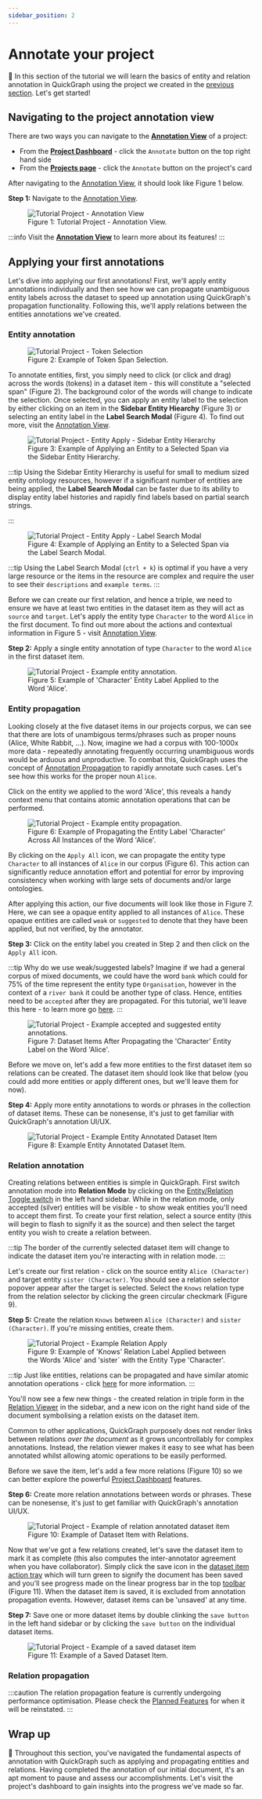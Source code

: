 ```yaml
---
sidebar_position: 2
---
```


# Annotate your project

👋 In this section of the tutorial we will learn the basics of entity and relation annotation in QuickGraph using the project we created in the [previous section](./step-1-create-a-project.md). Let's get started!

## Navigating to the project annotation view

There are two ways you can navigate to the [**Annotation View**](../interface/projects/annotation-view) of a project:

- From the [**Project Dashboard**](../interface/projects/dashboard/section-1-overview.md) - click the `Annotate` button on the top right hand side
- From the [**Projects page**](../interface/projects/projects-explorer) - click the `Annotate` button on the project's card

After navigating to the [Annotation View](../interface/projects/annotation-view), it should look like Figure 1 below.

**Step 1:** Navigate to the [Annotation View](../interface/projects/annotation-view).

<figure style={{textAlign: "center"}}>
  <img
  src={require('../../static/img/tutorial/annotate-your-project/annotation_view_v1.png').default}
  alt="Tutorial Project - Annotation View"
  style={{height:"100%", border: "1px solid lightgrey"}}
  />
  <figcaption>Figure 1: Tutorial Project - Annotation View.</figcaption>
</figure>

:::info
Visit the [**Annotation View**](../interface/projects/annotation-view) to learn more about its features!
:::

## Applying your first annotations

Let's dive into applying our first annotations! First, we'll apply entity annotations individually and then see how we can propagate unambiguous entity labels across the dataset to speed up annotation using QuickGraph's propagation functionality. Following this, we'll apply relations between the entities annotations we've created.

### Entity annotation

<figure style={{textAlign: "center"}}>
    <img
    src={require('../../static/img/tutorial/annotate-your-project/token_span_selection_v1.gif').default}
    alt="Tutorial Project - Token Selection"
    style={{height:"100%"}}
    />
  <figcaption>Figure 2: Example of Token Span Selection.</figcaption>
</figure>

To annotate entities, first, you simply need to click (or click and drag) across the words (tokens) in a dataset item - this will constitute a "selected span" (Figure 2). The background color of the words will change to indicate the selection. Once selected, you can apply an entity label to the selection by either clicking on an item in the **Sidebar Entity Hiearchy** (Figure 3) or selecting an entity label in the **Label Search Modal** (Figure 4). To find out more, visit the [Annotation View](../interface/projects/annotation-view).

<figure style={{textAlign: "center"}}>
    <img
    src={require('../../static/img/tutorial/annotate-your-project/sidebar_entity_hierarchy_apply_v1.gif').default}
    alt="Tutorial Project - Entity Apply - Sidebar Entity Hierarchy"
    style={{height:"100%"}}
    />
  <figcaption>Figure 3: Example of Applying an Entity to a Selected Span via the Sidebar Entity Hierarchy.</figcaption>
</figure>

:::tip
Using the Sidebar Entity Hierarchy is useful for small to medium sized entity ontology resources, however if a significant number of entities are being applied, the **Label Search Modal** can be faster due to its ability to display entity label histories and rapidly find labels based on partial search strings.

:::

<!-- #### Keyboard Digit Shortcut

:::tip
Using the keyboard digit (`1`, `11`, `21`, ...) shortcut is optimal if your project doesn't use an entity ontology resource that has lots of levels. Otherwise, it is challenging to recall the correct sequence of digits that correspond with the desired label.
::: -->

<figure style={{textAlign: "center"}}>
    <img
    src={require('../../static/img/tutorial/annotate-your-project/sidebar_entity_label_search_apply_v1.gif').default}
    alt="Tutorial Project - Entity Apply - Label Search Modal"
    style={{height:"100%"}}
    />
  <figcaption>Figure 4: Example of Applying an Entity to a Selected Span via the Label Search Modal.</figcaption>
</figure>

:::tip
Using the Label Search Modal (`ctrl + k`) is optimal if you have a very large resource or the items in the resource are complex and require the user to see their `descriptions` and `example terms`.
:::

<!-- Add reference: hence a triple ([what is a triple?](/guides/explaining-triples))  -->

Before we can create our first relation, and hence a triple, we need to ensure we have at least two entities in the dataset item as they will act as `source` and `target`. Let's apply the entity type `Character` to the word `Alice` in the first document. To find out more about the actions and contextual information in Figure 5 - visit [Annotation View](../interface/projects/annotation-view).

**Step 2:** Apply a single entity annotation of type `Character` to the word `Alice` in the first dataset item.

<figure style={{textAlign: "center"}}>
    <img
    src={require('../../static/img/tutorial/annotate-your-project/entity_annotation_alice_entity_v1.png').default}
    alt="Tutorial Project - Example entity annotation."
    style={{height:"100%"}}
    />
  <figcaption>Figure 5: Example of 'Character' Entity Label Applied to the Word 'Alice'.</figcaption>
</figure>

### Entity propagation

Looking closely at the five dataset items in our projects corpus, we can see that there are lots of unambigous terms/phrases such as proper nouns (Alice, White Rabbit, ...). Now, imagine we had a corpus with 100-1000x more data - repeatedly annotating frequently occurring unambiguous words would be arduous and unproductive. To combat this, QuickGraph uses the concept of [Annotation Propagation](../interface/projects/annotation-view) to rapidly annotate such cases. Let's see how this works for the proper noun `Alice`.

<!-- Add reference: [annotation propagation](../interface/annotation#annotation-propagation) -->

Click on the entity we applied to the word 'Alice', this reveals a handy context menu that contains atomic annotation operations that can be performed.

<figure style={{textAlign: "center"}}>
    <img
    src={require('../../static/img/tutorial/annotate-your-project/entity_propagation_v1.gif').default}
    alt="Tutorial Project - Example entity propagation."
    style={{height:"100%"}}
    />
  <figcaption>Figure 6: Example of Propagating the Entity Label 'Character' Across All Instances of the Word 'Alice'.</figcaption>
</figure>

By clicking on the `Apply All` icon, we can propagate the entity type `Character` to all instances of `Alice` in our corpus (Figure 6). This action can significantly reduce annotation effort and potential for error by improving consistency when working with large sets of documents and/or large ontologies.

After applying this action, our five documents will look like those in Figure 7. Here, we can see a opaque entity applied to all instances of `Alice`. These opaque entities are called `weak` or `suggested` to denote that they have been applied, but not verified, by the annotator.

**Step 3:** Click on the entity label you created in Step 2 and then click on the `Apply All` icon.

:::tip
Why do we use weak/suggested labels? Imagine if we had a general corpus of mixed documents, we could have the word `bank` which could for 75% of the time represent the entity type `Organisation`, however in the context of a `river bank` it could be another type of class. Hence, entities need to be `accepted` after they are propagated. For this tutorial, we'll leave this here - to learn more go [here](../interface/projects/annotation-view#annotation-propagation).
:::

<!-- Add reference: [here](/interface/annotation#annotation-propagation). -->

<figure style={{textAlign: "center"}}>
    <img
    src={require('../../static/img/tutorial/annotate-your-project/entity_propagation_dataset_items_v1.png').default}
    alt="Tutorial Project - Example accepted and suggested entity annotations."
    style={{width:"80%"}}
    />
  <figcaption>Figure 7: Dataset Items After Propagating the 'Character' Entity Label on the Word 'Alice'.</figcaption>
</figure>

Before we move on, let's add a few more entities to the first dataset item so relations can be created. The dataset item should look like that below (you could add more entities or apply different ones, but we'll leave them for now).

**Step 4:** Apply more entity annotations to words or phrases in the collection of dataset items. These can be nonesense, it's just to get familiar with QuickGraph's annotation UI/UX.

<figure style={{textAlign: "center"}}>
    <img
    src={require('../../static/img/tutorial/annotate-your-project/entity_annotated_dataset_item_v1.png').default}
    alt="Tutorial Project - Example Entity Annotated Dataset Item"
    style={{height:"100%"}}
    />
  <figcaption>Figure 8: Example Entity Annotated Dataset Item.</figcaption>
</figure>

### Relation annotation

<!-- either pressing `ctrl+m` or -->

Creating relations between entities is simple in QuickGraph. First switch annotation mode into **Relation Mode** by clicking on the [Entity/Relation Toggle switch](../interface/projects/annotation-view#annotation-mode-toggle) in the left hand sidebar. While in the relation mode, only accepted (silver) entities will be visible - to show weak entities you'll need to accept them first. To create your first relation, select a source entity (this will begin to flash to signify it as the source) and then select the target entity you wish to create a relation between.

:::tip
The border of the currently selected dataset item will change to indicate the dataset item you're interacting with in relation mode.
:::

Let's create our first relation - click on the source entity `Alice (Character)` and target entity `sister (Character)`. You should see a relation selector popover appear after the target is selected. Select the `Knows` relation type from the relation selector by clicking the green circular checkmark (Figure 9).

**Step 5:** Create the relation `Knows` between `Alice (Character)` and `sister (Character)`. If you're missing entities, create them.

<figure style={{textAlign: "center"}}>
    <img
    src={require('../../static/img/tutorial/annotate-your-project/relation_apply_v1.gif').default}
    alt="Tutorial Project - Example Relation Apply"
    style={{height:"100%"}}
    />
  <figcaption>Figure 9: Example of 'Knows' Relation Label Applied between the Words 'Alice' and 'sister` with the Entity Type 'Character'.</figcaption>
</figure>

:::tip
Just like entities, relations can be propagated and have similar atomic annotation operations - click [here](../interface/projects/annotation-view#annotation-propagation) for more information.
:::

You'll now see a few new things - the created relation in triple form in the [Relation Viewer](../interface/projects/annotation-view#relation-viewer) in the sidebar, and a new icon on the right hand side of the document symbolising a relation exists on the dataset item.

Common to other applications, QuickGraph purposely does not render links between relations _over the document_ as it grows uncontrollably for complex annotations. Instead, the relation viewer makes it easy to see what has been annotated whilst allowing atomic operations to be easily performed.

Before we save the item, let's add a few more relations (Figure 10) so we can better explore the powerful [Project Dashboard](./category/dashboard) features.

**Step 6:** Create more relation annotations between words or phrases. These can be nonesense, it's just to get familiar with QuickGraph's annotation UI/UX.

<figure style={{textAlign: "center"}}>
    <img
    src={require('../../static/img/tutorial/annotate-your-project/dataset_item_with_relations_v1.png').default}
    alt="Tutorial Project - Example of relation annotated dataset item"
    style={{height:"100%"}}
    />
  <figcaption>Figure 10: Example of Dataset Item with Relations.</figcaption>
</figure>

Now that we've got a few relations created, let's save the dataset item to mark it as complete (this also computes the inter-annotator agreement when you have collaborator). Simply click the save icon in the [dataset item action tray](../interface/projects/annotation-view#action-tray) which will turn green to signify the document has been saved and you'll see progress made on the linear progress bar in the top [toolbar](../interface/projects/annotation-view#2-toolbar) (Figure 11). When the dataset item is saved, it is excluded from annotation propagation events. However, dataset items can be 'unsaved' at any time.

**Step 7:** Save one or more dataset items by double clinking the `save button` in the left hand sidebar or by clicking the `save button` on the individual dataset items.

<figure style={{textAlign: "center"}}>
    <img
    src={require('../../static/img/tutorial/annotate-your-project/saved_dataset_item_v1.png').default}
    alt="Tutorial Project - Example of a saved dataset item"
    style={{height:"100%"}}
    />
  <figcaption>Figure 11: Example of a Saved Dataset Item.</figcaption>
</figure>

### Relation propagation

:::caution
The relation propagation feature is currently undergoing performance optimisation. Please check the [Planned Features](../planned-features) for when it will be reinstated.
:::

## Wrap up

🥳 Throughout this section, you've navigated the fundamental aspects of annotation with QuickGraph such as applying and propagating entities and relations. Having completed the annotation of our initial document, it's an apt moment to pause and assess our accomplishments. Let's visit the project's dashboard to gain insights into the progress we've made so far.
